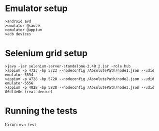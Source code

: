 
# Emulator setup
```
>android avd
>emulator @sauce
>emulator @appium
>adb devices
```

# Selenium grid setup
```
>java -jar selenium-server-standalone-2.48.2.jar -role hub
>appium -p 4723 -bp 5723 --nodeconfig /AbsolutePath/node1.json --udid emulator-5554
>appium -p 4728 -bp 5728 --nodeconfig /AbsolutePath/node2.json --udid emulator-5556
>appium -p 4828 -bp 5828 --nodeconfig /AbsolutePath/node3.json --udid 06df4e0e (real device)
```

# Running the tests
to run: `mvn test`
